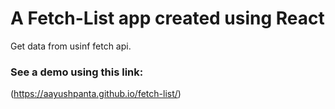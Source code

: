 # A Fetch-List app created using React   
Get data from usinf fetch api.

### See a demo using this link:   
(https://aayushpanta.github.io/fetch-list/)   

